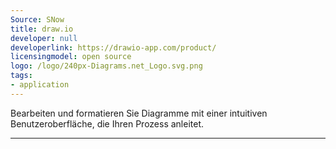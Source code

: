 ```yaml
---
Source: SNow
title: draw.io
developer: null
developerlink: https://drawio-app.com/product/
licensingmodel: open source
logo: /logo/240px-Diagrams.net_Logo.svg.png
tags:
- application
---
```

Bearbeiten und formatieren Sie Diagramme mit einer intuitiven Benutzeroberfläche, die Ihren Prozess anleitet. 

---
